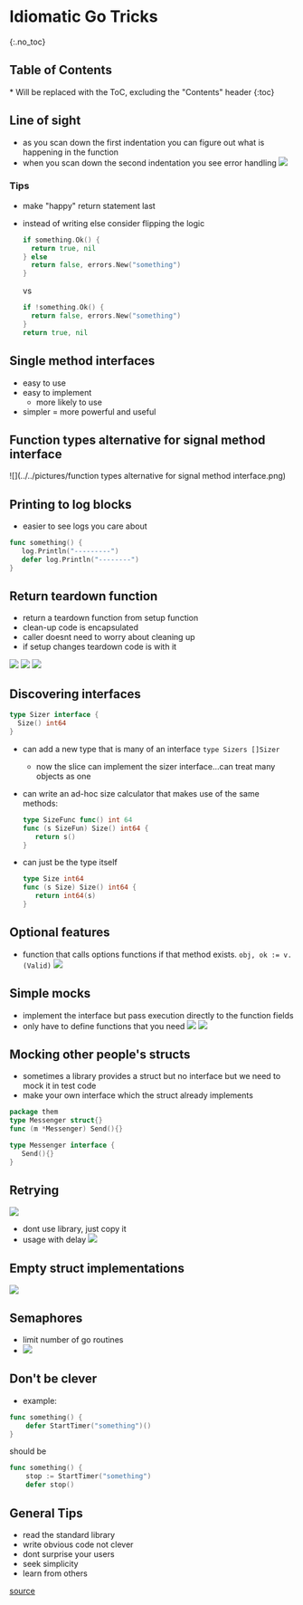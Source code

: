 # Idiomatic Go Tricks

{:.no_toc}

<h2 id="toc-header">Table of Contents <i class="fa fa-chevron-up" aria-hidden="true" id="toc-arrow"></i></h2>
* Will be replaced with the ToC, excluding the "Contents" header
{:toc}


## Line of sight
- as you scan down the first indentation you can figure out what is happening in the function
- when you scan down the second indentation you see error handling
![](../../pictures/Line-of-sight.png)

### Tips
- make "happy" return statement last
- instead of writing else consider flipping the logic

  ``` go
  if something.Ok() {
    return true, nil
  } else
    return false, errors.New("something")
  }
  ```

   vs

  ``` go
  if !something.Ok() {
    return false, errors.New("something")
  }
  return true, nil
  ```


## Single method interfaces
 - easy to use
 - easy to implement
	 - more likely to use
 - simpler = more powerful and useful

## Function types alternative for signal method interface  
![](../../pictures/function types alternative for signal method interface.png)   

## Printing to log blocks
- easier to see logs you care about

``` go
func something() {
   log.Println("---------")
   defer log.Println("--------")
}
```

## Return teardown function
- return a teardown function from setup function
- clean-up code is encapsulated
- caller doesnt need to worry about cleaning up
- if setup changes teardown code is with it

![](../../pictures/teardown_1.png)
![](../../pictures/teardown_2.png)
![](../../pictures/teardown_3.png)

## Discovering interfaces
``` go
type Sizer interface {
  Size() int64
}
```
- can add a new type that is many of an interface `type Sizers []Sizer`
	- now the slice can implement the sizer interface...can treat many objects as one
- can write an ad-hoc size calculator that makes use of the same methods:

	``` go
	type SizeFunc func() int 64
	func (s SizeFun) Size() int64 {
	   return s()
	}
	```
- can just be the type itself
	``` go
	type Size int64
	func (s Size) Size() int64 {
	   return int64(s)
	}
	```

## Optional features
- function that calls options functions if that method exists. `obj, ok := v.(Valid)`
![](../../pictures/optional_features.png)

## Simple mocks
- implement the interface but pass execution directly to the function fields
- only have to define functions that you need
![](../../pictures/simple_mock_1.png)
![](../../pictures/simple_mock_2.png)


## Mocking other people's structs
- sometimes a library provides a struct but no interface but we need to mock it in test code
- make your own interface which the struct already implements
``` go
package them
type Messenger struct{}
func (m *Messenger) Send(){}
```

``` go
type Messenger interface {
   Send(){}
}
```

## Retrying
![](../../pictures/retrying.png)
- dont use library, just copy it
- usage with delay
![](../../pictures/retry_delay.png)

## Empty struct implementations
![](../../pictures/empty_struct.png)

## Semaphores
- limit number of go routines
- ![](../../pictures/semaphores.png)

## Don't be clever
- example:
``` go
func something() {
    defer StartTimer("something")()
}
```
should be

``` go
func something() {
    stop := StartTimer("something")
    defer stop()    
```

## General Tips
- read the standard library
- write obvious code not clever
- dont surprise your users
- seek simplicity
- learn from others

[source](https://www.youtube.com/watch?v=yeetIgNeIkc&t=328s)
